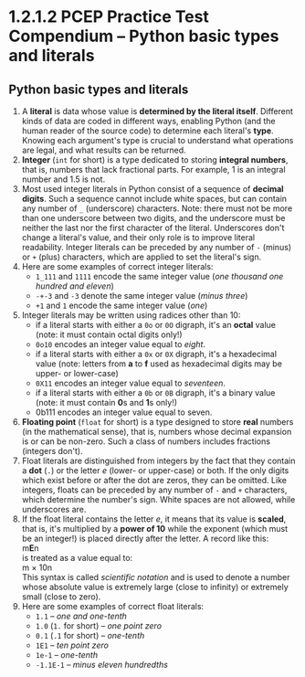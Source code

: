 # 1.2.1.2 PCEP Practice Test Compendium – Python basic types and literals

## Python basic types and literals

1. A **literal** is data whose value is **determined by the literal itself**. Different kinds of data are coded in different ways, enabling Python (and the human reader of the source code) to determine each literal's **type**. Knowing each argument's type is crucial to understand what operations are legal, and what results can be returned.
2. **Integer** (`int` for short) is a type dedicated to storing **integral numbers**, that is, numbers that lack fractional parts. For example, 1 is an integral number and 1.5 is not.
3. Most used integer literals in Python consist of a sequence of **decimal digits**. Such a sequence cannot include white spaces, but can contain any number of `_` (underscore) characters. Note: there must not be more than one underscore between two digits, and the underscore must be neither the last nor the first character of the literal. Underscores don't change a literal's value, and their only role is to improve literal readability. Integer literals can be preceded by any number of `-` (minus) or `+` (plus) characters, which are applied to set the literal's sign.
4. Here are some examples of correct integer literals:
   * `1_111` and `1111` encode the same integer value (_one thousand one hundred and eleven_)
   * `-+-3` and `-3` denote the same integer value (_minus three_)
   * `+1` and `1` encode the same integer value (_one_)
5. Integer literals may be written using radices other than 10:
   * if a literal starts with either a `0o` or `0O` digraph, it's an **octal** value (note: it must contain octal digits only!)
   * `0o10` encodes an integer value equal to _eight_.
   * if a literal starts with either a `0x` or `0X` digraph, it's a hexadecimal value (note: letters from **a** to **f** used as hexadecimal digits may be upper- or lower-case)
   * `0X11` encodes an integer value equal to _seventeen_.
   * if a literal starts with either a `0b` or `0B` digraph, it's a binary value (note: it must contain **0**s and **1**s only!)
   * 0b111 encodes an integer value equal to seven.
6. **Floating point** (`float` for short) is a type designed to store **real** numbers (in the mathematical sense), that is, numbers whose decimal expansion is or can be non-zero. Such a class of numbers includes fractions (integers don't).
7. Float literals are distinguished from integers by the fact that they contain a **dot** (`.`) or the letter _e_ (lower- or upper-case) or both. If the only digits which exist before or after the dot are zeros, they can be omitted. Like integers, floats can be preceded by any number of `-` and `+` characters, which determine the number's sign. White spaces are not allowed, while underscores are.
8. If the float literal contains the letter _e_, it means that its value is **scaled**, that is, it's multiplied by a **power of 10** while the exponent (which must be an integer!) is placed directly after the letter. A record like this:\
   m**E**n\
   is treated as a value equal to:\
   m × 10n\
   This syntax is called _scientific notation_ and is used to denote a number whose absolute value is extremely large (close to infinity) or extremely small (close to zero).
9. Here are some examples of correct float literals:
   * `1.1` – _one and one-tenth_
   * `1.0` (`1.` for short) – _one point zero_
   * `0.1` (`.1` for short) – _one-tenth_
   * `1E1` – _ten point zero_
   * `1e-1` – _one-tenth_
   * `-1.1E-1` – _minus eleven hundredths_
